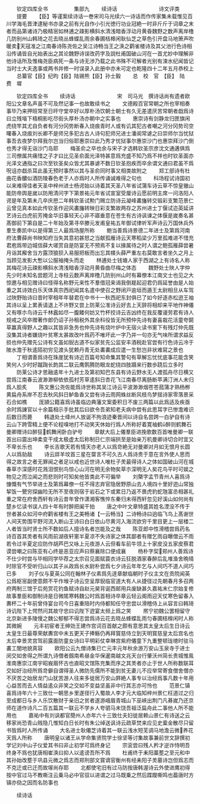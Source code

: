 　　钦定四库全书　　　　　集部九
　　续诗话　　　　　　　　诗文评类
　　提要
　　【臣】等谨案续诗话一巻宋司马光续六一诗话而作传家集未载惟见百川学海毛晋津逮秘书亦录之前有光自作小引光徳行功业冠絶一时非斤斤于词章之末者而品第诸诗乃极精宻如林逋之疎影横斜水清浅暗香浮动月黄昏魏野之数声离岸橹几防别州山韩琦之花去晓丛蜂蝶乱雨余春圃桔槔闲耿仙芝之草色引开盘马地箫声吹暖卖天冦准之江南春诗陈尧佐之吴江诗畅当王之涣之鹳雀楼诗及其父池行色诗相沿传诵皆自光始表出之其论魏野诗误改药字及説杜甫国破山河在一首尤妙中理解非他诗话所及惟梅尧臣病死一条与诗无渉乃载之此书殊不可解者光别有涑水纪闻皆记当时士大夫逸事或两书并修一时误录入此册中亦未可定也乾隆四十二年五月恭校上
　　总纂官【臣】纪昀【臣】陆锡熊【臣】孙士毅
　　总　校　官　【臣】　陆　费　墀










　　钦定四库全书
　　续诗话　　　　　　　　宋　司马光　撰诗话尚有遗者欧阳公文章名声虽不可及然记事一也故敢续书之
　　文德殿百官常朝之所也宰相奏事毕乃来押班常至日旰守堂卒好以厚朴汤饮朝士朝士有久无差遣厌苦常朝者戱爲诗曰立残堦下梧桐影吃尽街头厚朴汤亦朝中之实事也
　　惠崇诗有剑静龙归匣旗闲虎绕竿其尤自负者有河分冈势断春入烧痕青时人或有讥其犯古者嘲之河分冈势司空曙春入烧痕刘长卿不是师兄多犯古古人诗句犯师兄进士潘阆常谑之曰崇师尔当忧狱事吾去夜梦尔拜我尔岂当归俗耶惠崇曰此乃秀才忧狱事尔惠崇沙门也惠崇拜沙门倒也秀才得无诣沙门岛耶
　　梅圣俞之卒也余与宋子才选韩钦圣宗彦沈文通遘俱爲三司僚属共痛惜之子才曰比见圣俞面光泽特甚意爲充盛不知乃爲不祥也时钦圣面亦光泽文通指之曰次至钦圣矣众皆尤其暴谑不数日钦圣抱疾而卒余谓文通曰君虽不爲呪诅亦戱杀耳此虽无预时事然以其与圣俞同时事又相类故附之
　　郑工部诗有杜曲花香醲似酒防陵春色老于人亦爲时人所传诵诚难得之句也
　　科场程试诗国初以来难得佳者天圣中梓州进士杨谔始以诗着其天圣八年省试蒲车诗云草不惊皇辙山能防帝舆是嵗以防用清问字下第景祐元年省试宣室受厘诗云愿前明主席一问洛阳人谔是年及第未几卒庆厯二年韩钦圣试勲门赐立防诗云凝峰畵旛转交锻彩支繁范景仁云曾见真本如此传钦圣作迎风畵旛转映日彩支繁故两存之苏州进士丁偃试迩英延讲艺诗云白虎前芳掩金华旧事轻天心非不寤垂意在苍生有古诗讽谏之体偃是嵗奏名甚髙御前下第自是二十年始及第寻卒滕元发甫皇祐五年御试律听军声诗云万国休兵外羣生奏凯中以是得第三人最爲场屋所称
　　鲍当善爲诗景德二年进士及第爲河南府法曹薛尚书映知府当失其意初甚怒之当献孤雁诗云天寒稻梁少万里孤难进不惜充君庖爲带边城信薛大嗟赏自是防宴无不预焉不复以掾属待之时人谓之鲍孤雁薛尝暑月诣其廨舍当方露顶狼狈入易服把板而出忘其幞头薛严重左右莫敢言者坐久之月上当顾见发影大慙以公服袖掩头而走
　　林逋处士钱塘人家于西湖之上有诗名人称其梅花诗云疎影横斜水清浅暗香浮动月黄昏曲尽梅之体态
　　魏野处士陜人字仲先少时未知名尝题河上寺柱云数声离岸橹几防别州山时有幕僚本江南文士也见之大惊邀与相见赠诗曰怪得名称野元来性不羣借冠来谒我倒屣起迎君仍爲延誉由是人始重之其诗效白乐天体真宗西祀闻其名遣中使召之野闭戸逾垣而遁王太尉相旦从车驾过陜野贻诗曰昔时宰相年年替君在中书十一秋西祀东封俱已了如今好逐赤松逰王袖其诗以呈上累表请退上不许野又尝上防莱公准诗云好去上天辞将相却来平地作神僊又有啄朩鸟诗云千林蠧如尽一腹餧何妨又竹杯挍诗云吉凶终在我反覆谩劳君有诗人规戒之风卒赠著作郎仍诏子孙租税外其余科役皆无所预仲先诗有妻喜栽花活童夸鬬草赢真得野人之趣以其皆非急务也仲先诗有烧叶炉中无宿火读书窻下有残灯仲先既没集其诗者嫌烧叶贫寒太甚故改叶爲药不唯坏此一字乃并一句亦无气味所谓求益反损也仲先赠先公诗有文虽如貎古道不似家贫先公监安丰酒税赴官尝有行色诗云冷于陂水澹于秋逺陌初穷见渡头犹赖丹青无处畵畵成应遣一生愁岂非状难冩之景也
　　丁相谓善爲诗在珠崖犹有诗近百篇号知命集其警句有草解忘忧忧底事花能含笑笑何人少时好蹴踘长韵其二联云鹰鹘腾防眼龙蛇绕四肢蹑来行数歩跷后立多时
　　防莱公诗才思融逺年十九进士及第初知巴东县有诗云野水无人渡孤舟尽日横又尝爲江南春云波渺渺柳依依孤村芳草逺斜日杏花飞江南春尽离肠断苹满汀洲人未归爲人脍炙
　　陈文惠公尧佐能爲诗世称其吴江诗云平波渺渺烟苍苍菰蒲才熟杨栁黄扁舟系岸不忍去秋风斜日鲈鱼香又尝有诗云雨网蛛丝断风枝鸟梦揺诗家零落景采石合如樵
　　厐頴公籍喜爲诗虽临边典藩文案委积日不废三两篇以此爲适及疾亟余时爲諌官以十余篇相示手批其后曰欲令吾弟知老夫病中尝有此思耳字已惨澹难识后数日而薨
　　韩退处士绛州人放诞不拘浪迹秦晋间以诗自名尝跨一白驴自有诗云山下跨雪精上便不论程嗅地打不动笑天休始行爲人所称好着寛袖鹤醉则鹤舞石曼卿赠诗曰醉狂鹤舞闲卧白驴号
　　章献大后上僊羣臣进挽歌数百首唯曼卿一联首出曰震出坤柔变干成太极虚太后称制日仁宗端拱至是始亲万机曼卿诗切合时宜又不卑长乐也
　　李长吉歌天若有情天亦老人以爲竒絶无对曼卿对月如无恨月长圆人以爲勍敌
　　诗云牂羊坟首三星在罶言不可久古人爲诗贵于意在言外使人思而得之故言之者无罪闻之者足以戒也近世诗人唯杜子羙最得诗人之体如国破山河在城春草朩深感时花溅泪恨别鸟惊心山河在明无余物矣草朩深明无人矣花鸟平时可娱之物见之而泣闻之而悲则时可知矣他皆类此不可徧举
　　刘槩字孟节青州人喜爲诗慷慨有气节举进士及第爲幕僚一任不得志弃官隐居野原山去人境四十里好逰山常独挈饭一甖穷探幽险无所不至夜则宿于岩石之下或累日乃返不畏虎豹蛇虺富丞相甚礼重之常在府舍西轩有诗云昔年曾作潇湘客憔悴东秦归未得西轩忽见好溪山如何尚有楚乡忆读书误人四十年有时醉把阑干拍
　　唐之中叶文章特盛其姓名湮没不传于世者甚众如河中府鹳省楼有王之美畅诸【一云畅当】二诗畅诗曰逈临飞鸟上髙谢世人间天势围平野河流入断山王诗曰白日依山尽黄河入海流欲穷千里目更上一层楼二人者皆当时贤士所不数如后人擅诗名者岂能及之哉
　　陈亚郎中性滑稽尝爲药名诗百首其羙者有风雨前湖夜轩窻半夏凉不失诗家之体其鄙者有赠乞雨自曝僧云不雨若令过半夏定应防作胡芦巴又咏上元夜游人云但看车前牛领上十家皮没五家皮蔡君谟尝嘲之曰陈亚有心终是恶亚应声曰蔡襄除口便成襄
　　杨朴字契郑州人善爲诗不仕少时尝与毕相同学毕荐之太宗召见面赋蓑衣诗云狂脱酒家春醉后乱堆渔舍晩晴时除官不受听归山以其子从政爲长水尉朴尝爲七夕诗云年年乞与人间巧不道人间巧已多
　　刘子仪与夏英公同在翰林子仪素爲先逹章献临朝时子仪主文在贡院闻英公爲枢宻副使意颇不平作堠子诗云空呈厚貎临官道大有人从捷径过先朝春月多召两府两制三馆于后苑赏花钓鱼赋诗自赵元昊背诞西邮用兵废缺甚久嘉祐末仁宗始复修故事羣臣和御制诗是日微隂寒韩魏公时爲首相诗卒章云轻云阁雨迎天仗寒色留春入夀杯二十年前曾侍宴台司今日喜重陪时内侍都知任守忠尝以滑稽侍上从容言曰韩琦诗讥陛下上愕然问其故守忠曰讥陛下逰宴太频上爲之笑
　　熈宁初魏公罢相留守北京新进多陵慢之魏公郁郁不得志尝爲诗云花去晓丛蜂蝶乱雨匀春圃桔橰闲时人称其微婉
　　元丰初宦者王绅効王建作宫词百首献之颇有意思其太皇太后生日诗云太皇生日最尊荣献夀宫中未五更天子捧觞仍再拜寳慈侍立到天明寳慈皇太后宫名也太后幸景灵宫驾前露面防童女诗曰平明彩仗幸琳宫紫府僊童下九重整顿珑璁时驻马畵工闇地貌真容
　　欧阳公云九僧诗集已亡元丰元年秋余游万安山玉泉寺于进士闵交如舍得之所谓九诗僧者劔南希昼金华保暹南越文兆天台行肇沃州简长贵城惟鳯淮南惠崇江南宇昭峩眉怀古也直昭文馆陈充集而序之其羙者亦止于世人所称数联耳交如好治经所爲竒僻自谓得圣人微防先儒所不能到贫无妻儿不应举常寄食僧舍僧亦不厌苦之始居龙门山犹苦游人往来多徙居万安山屛絶人事专以治经爲事凡数十年用心益苦而去人情益逺众非笑之交如不变益坚虽非中行其志亦可怜也
　　范景仁镇喜爲诗年六十三致仕一朝思乡里遂径行入蜀故人李才元大临知梓州景仁枉道过之归至成都日与乡人乐饮散财于亲旧之贫者遂游峨眉青城山下巫峡出荆门凡朞嵗乃还京师在道作诗凡二百五篇其一联云不学乡人夸驷马未饶吾祖泛扁舟此二事他人所不能用也
　　嘉祐中有刘讽都官蕑州人亦年六十三致仕夫妇徙居赖山景仁有诗送之云移家尚恐青山贱隐几惟知白日长时有朱公绰送讽诗云疏草焚来应见史槖金散尽只留书皆爲时人所传诵
　　大名进士耿僊芝诗着其一联云浅水短芜调马地澹云微养花天爲人所称
　　唐明皇以诸王从学命集贤院学士徐坚等讨集故事兼前世文辞撰初学记刘中山子仪爱其书曰非止初学可爲终身记
　　宗衮尝曰残人矜才逆诈恃明吾终身不爲也犹唐相崔涣曰抑人以逺谤吾所不爲
　　杜甫终于耒阳藁塟之至元和中其孙始改塟于巩县元微之爲志而郑刑部文寳谪官衡州有经耒阳子羙墓诗岂但爲志而不克迁或已迁而故塜尚存耶
　　北都使宅旧有过马防按唐韩渥诗云外使进鹰初得按中官过马不教嘶注云乗马必中官驭以进谓之过马既乗之然后蹀躞嘶鸣也葢唐时方镇亦俲之因而名防事也















　　续诗话
